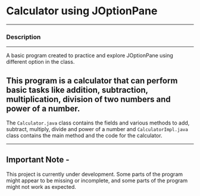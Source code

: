 # Calculator using JOptionPane

---

### Description

---

A basic program created to practice and explore
JOptionPane using different option in the class.

This program is a calculator that can perform basic
tasks like addition, subtraction, multiplication,
division of two numbers and power of a number.
---

The `Calculator.java` class contains the fields and
various methods to add, subtract, multiply, divide and power of a number
and `CalculatorImpl.java` class contains the main
method and the code for the calculator.

---

## Important Note -

This project is currently under development. Some parts of the program might
appear to be missing or incomplete, and some parts of the program might not work as expected.
